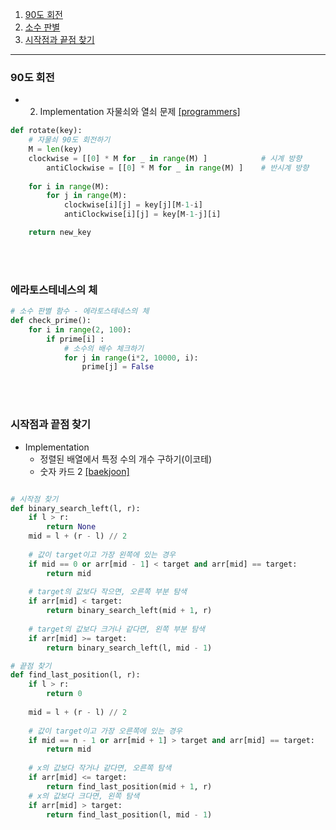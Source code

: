 1. [90도 회전](#90도-회전)
1. [소수 판별](#에라토스테네스의-체)
1. [시작점과 끝점 찾기](#이진탐색)
---



### 90도 회전

- 2. Implementation 자물쇠와 열쇠 문제 [[programmers]](https://school.programmers.co.kr/learn/courses/30/lessons/60059)

     

```python
def rotate(key):
    # 자물쇠 90도 회전하기
    M = len(key)
    clockwise = [[0] * M for _ in range(M) ]			# 시계 방향
		antiClockwise = [[0] * M for _ in range(M) ]	# 반시계 방향	
    
    for i in range(M):
        for j in range(M):
            clockwise[i][j] = key[j][M-1-i]		
            antiClockwise[i][j] = key[M-1-j][i]		

    return new_key
```

<br><br>

### 에라토스테네스의 체

```python
# 소수 판별 함수 - 에라토스테네스의 체
def check_prime():
    for i in range(2, 100):
        if prime[i] :
            # 소수의 배수 체크하기
            for j in range(i*2, 10000, i):
                prime[j] = False
```

<br><br>

### 시작점과 끝점 찾기

- Implementation
	- 정렬된 배열에서 특정 수의 개수 구하기(이코테)
	- 숫자 카드 2 [[baekjoon]](https://www.acmicpc.net/problem/10816)
```python

# 시작점 찾기
def binary_search_left(l, r):
    if l > r:
        return None
    mid = l + (r - l) // 2
    
    # 값이 target이고 가장 왼쪽에 있는 경우
    if mid == 0 or arr[mid - 1] < target and arr[mid] == target:
        return mid
	
    # target의 값보다 작으면, 오른쪽 부분 탐색
    if arr[mid] < target:
        return binary_search_left(mid + 1, r)
	
    # target의 값보다 크거나 같다면, 왼쪽 부분 탐색
    if arr[mid] >= target:
        return binary_search_left(l, mid - 1)
```
```python
# 끝점 찾기
def find_last_position(l, r):
    if l > r:
        return 0
        
    mid = l + (r - l) // 2
    
    # 값이 target이고 가장 오른쪽에 있는 경우
    if mid == n - 1 or arr[mid + 1] > target and arr[mid] == target:
        return mid
    
    # x의 값보다 작거나 같다면, 오른쪽 탐색
    if arr[mid] <= target:
        return find_last_position(mid + 1, r)
    # x의 값보다 크다면, 왼쪽 탐색
    if arr[mid] > target:
        return find_last_position(l, mid - 1)
```
